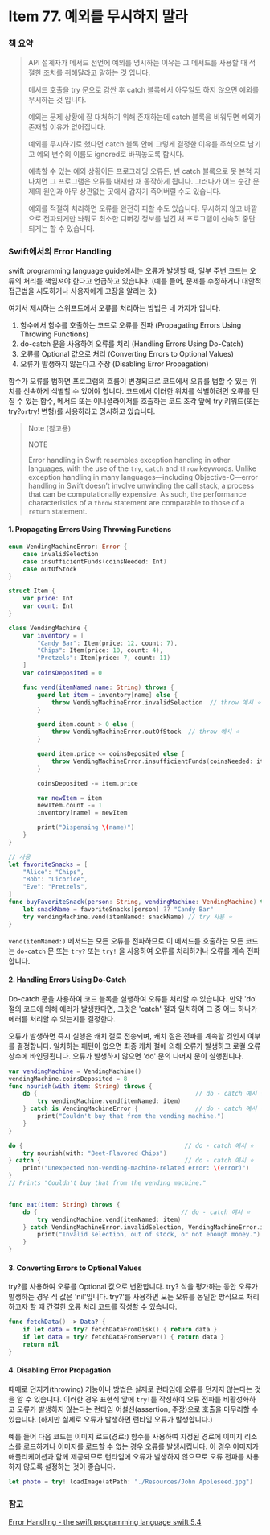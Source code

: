 # Item 77. 예외를 무시하지 말라



### 책 요약

> API 설계자가 메서드 선언에 예외를 명시하는 이유는 그 메서드를 사용할 때 적절한 조치를 취해달라고 말하는 것 입니다.
>
> 메서드 호출을 try 문으로 감싼 후 catch 블록에서 아무일도 하지 않으면 예외를 무시하는 것 입니다.
>
> 예외는 문제 상황에 잘 대처하기 위해 존재하는데 catch 블록을 비워두면 예외가 존재할 이유가 없어집니다. 
>
> 예외를 무시하기로 했다면 catch 블록 안에 그렇게 결정한 이유를 주석으로 남기고 예외 변수의 이름도 ignored로 바꿔놓도록 합시다.
>
> 예측할 수 있는 예외 상황이든 프로그래밍 오류든, 빈 catch 블록으로 못 본척 지나치면 그 프로그램은 오류를 내재한 채 동작하게 됩니다. 그러다가 어느 순간 문제의 원인과 아무 상관없는 곳에서 갑자기 죽어버릴 수도 있습니다. 
>
> 예외를 적절히 처리하면 오류를 완전히 피할 수도 있습니다. 무시하지 않고 바깥으로 전파되게만 놔둬도 최소한 디버깅 정보를 남긴 채 프로그램이 신속히 중단되게는 할 수 있습니다.



### Swift에서의 Error Handling

swift programming language guide에서는 오류가 발생할 때, 일부 주변 코드는 오류의 처리를 책임져야 한다고 언급하고 있습니다. (예를 들어, 문제를 수정하거나 대안적 접근법을 시도하거나 사용자에게 고장을 알리는 것)

여기서 제시하는 스위프트에서 오류를 처리하는 방법은 네 가지가 입니다. 

1. 함수에서 함수를 호출하는 코드로 오류를 전파 (Propagating Errors Using Throwing Functions)
2. do-catch 문을 사용하여 오류를 처리 (Handling Errors Using Do-Catch)
3. 오류를 Optional 값으로 처리 (Converting Errors to Optional Values)
4. 오류가 발생하지 않는다고 주장 (Disabling Error Propagation)

함수가 오류를 범하면 프로그램의 흐름이 변경되므로 코드에서 오류를 범할 수 있는 위치를 신속하게 식별할 수 있어야 합니다. 코드에서 이러한 위치를 식별하려면 오류를 던질 수 있는 함수, 메서드 또는 이니셜라이저를 호출하는 코드 조각 앞에 try 키워드(또는 try?` or `try! 변형)를 사용하라고 명시하고 있습니다. 

> Note (참고용)
>
> NOTE
>
> Error handling in Swift resembles exception handling in other languages, with the use of the `try`, `catch` and `throw` keywords. Unlike exception handling in many languages—including Objective-C—error handling in Swift doesn’t involve unwinding the call stack, a process that can be computationally expensive. As such, the performance characteristics of a `throw` statement are comparable to those of a `return` statement.



#### 1. Propagating Errors Using Throwing Functions

```swift
enum VendingMachineError: Error {
    case invalidSelection
    case insufficientFunds(coinsNeeded: Int)
    case outOfStock
}

struct Item {
    var price: Int
    var count: Int
}

class VendingMachine {
    var inventory = [
        "Candy Bar": Item(price: 12, count: 7),
        "Chips": Item(price: 10, count: 4),
        "Pretzels": Item(price: 7, count: 11)
    ]
    var coinsDeposited = 0

    func vend(itemNamed name: String) throws {
        guard let item = inventory[name] else {
            throw VendingMachineError.invalidSelection  // throw 예시 ⭐️ 
        }

        guard item.count > 0 else {
            throw VendingMachineError.outOfStock  // throw 예시 ⭐️ 
        }

        guard item.price <= coinsDeposited else {
            throw VendingMachineError.insufficientFunds(coinsNeeded: item.price - coinsDeposited)   // throw 예시 ⭐️ 
        }

        coinsDeposited -= item.price

        var newItem = item
        newItem.count -= 1
        inventory[name] = newItem

        print("Dispensing \(name)")
    }
}

// 사용
let favoriteSnacks = [
    "Alice": "Chips",
    "Bob": "Licorice",
    "Eve": "Pretzels",
]
func buyFavoriteSnack(person: String, vendingMachine: VendingMachine) throws {
    let snackName = favoriteSnacks[person] ?? "Candy Bar"
    try vendingMachine.vend(itemNamed: snackName) // try 사용 ⭐️ 
}

```

`vend(itemNamed:)` 메서드는 모든 오류를 전파하므로 이 메서드를 호출하는 모든 코드는 `do-catch` 문 또는 `try?` 또는 `try!` 을 사용하여 오류를 처리하거나 오류를 계속 전파합니다.

#### 2. Handling Errors Using Do-Catch

Do-catch 문을 사용하여 코드 블록을 실행하여 오류를 처리할 수 있습니다. 만약 'do' 절의 코드에 의해 에러가 발생한다면, 그것은 'catch' 절과 일치하여 그 중 어느 하나가 에러를 처리할 수 있는지를 결정한다. 

오류가 발생하면 즉시 실행은 캐치 절로 전송되며, 캐치 절은 전파를 계속할 것인지 여부를 결정합니다. 일치하는 패턴이 없으면 최종 캐치 절에 의해 오류가 발생하고 로컬 오류 상수에 바인딩됩니다. 오류가 발생하지 않으면 'do' 문의 나머지 문이 실행됩니다.



```swift
var vendingMachine = VendingMachine()
vendingMachine.coinsDeposited = 8
func nourish(with item: String) throws {
    do {                                            // do - catch 예시 ⭐️ 
        try vendingMachine.vend(itemNamed: item)
    } catch is VendingMachineError {                // do - catch 예시 ⭐️ 
        print("Couldn't buy that from the vending machine.")
    }
}

do {                                             // do - catch 예시 ⭐️ 
    try nourish(with: "Beet-Flavored Chips")
} catch {                                        // do - catch 예시 ⭐️ 
    print("Unexpected non-vending-machine-related error: \(error)")
}
// Prints "Couldn't buy that from the vending machine."


func eat(item: String) throws {
    do {                                        // do - catch 예시 ⭐️ 
        try vendingMachine.vend(itemNamed: item)
    } catch VendingMachineError.invalidSelection, VendingMachineError.insufficientFunds, VendingMachineError.outOfStock {                // do - catch 예시 ⭐️ 
        print("Invalid selection, out of stock, or not enough money.")
    }
}
```

#### 3. Converting Errors to Optional Values

try?를 사용하여 오류를 Optional 값으로 변환합니다. try? 식을 평가하는 동안 오류가 발생하는 경우 식 값은 'nil'입니다. try?'를 사용하면 모든 오류를 동일한 방식으로 처리하고자 할 때 간결한 오류 처리 코드를 작성할 수 있습니다.

```swift
func fetchData() -> Data? {
    if let data = try? fetchDataFromDisk() { return data }
    if let data = try? fetchDataFromServer() { return data }
    return nil
}
```

#### 4. Disabling Error Propagation

때때로 던지기(throwing) 기능이나 방법은 실제로 런타임에 오류를 던지지 않는다는 것을 알 수 있습니다. 이러한 경우 표현식 앞에 `try!`를 작성하여 오류 전파를 비활성화하고 오류가 발생하지 않는다는 런타임 어설션(assertion, 주장)으로 호출을 마무리할 수 있습니다. (하지만 실제로 오류가 발생하면 런타임 오류가 발생합니다.)

예를 들어 다음 코드는 이미지 로드(경로:) 함수를 사용하여 지정된 경로에 이미지 리소스를 로드하거나 이미지를 로드할 수 없는 경우 오류를 발생시킵니다. 이 경우 이미지가 애플리케이션과 함께 제공되므로 런타임에 오류가 발생하지 않으므로 오류 전파를 사용하지 않도록 설정하는 것이 좋습니다.

```swift
let photo = try! loadImage(atPath: "./Resources/John Appleseed.jpg")
```



### 참고 

[Error Handling - the swift programming language swift 5.4](https://docs.swift.org/swift-book/LanguageGuide/ErrorHandling.html)

